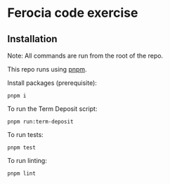# Ferocia code exercise

## Installation

Note: All commands are run from the root of the repo.

This repo runs using [pnpm](https://pnpm.io/).

Install packages (prerequisite):

```
pnpm i
```

To run the Term Deposit script:

```
pnpm run:term-deposit
```

To run tests:

```
pnpm test
```

To run linting:

```
pnpm lint
```

